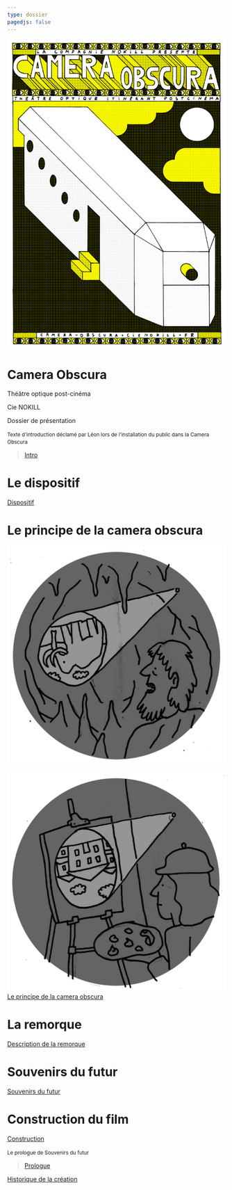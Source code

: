 ```yaml
---
type: dossier
pagedjs: false
---
```




<img src="/contenu/photos/afficheCO_v1.png"/>

<div class="page-break"></div>

# Camera Obscura

Théâtre optique post-cinéma

Cie NOKILL

Dossier de présentation

<div class="page-break"></div>

<small>Texte d'introduction déclamé par Léon lors de l'installation du public dans la Camera Obscura</small>

<blockquote>
 <a href="/contenu/ecriture/intro#intro">Intro</a>
</blockquote>
 
<div class="page-break"></div>

# Le dispositif

[Dispositif](/#le-dispositif)

# Le principe de la camera obscura

![](/contenu/dessins/macaron_7.png)

![](/contenu/dessins/macaron_8.png)
[Le principe de la camera obscura](/contenu/technique/optique#le-principe-de-la-camera-obscura)

# La remorque

[Description de la remorque](/contenu/remorque#description-de-la-remorque)

<div class="page-break"></div>

# Souvenirs du futur

[Souvenirs du futur](/#souvenirs-du-futur)

# Construction du film

[Construction](/contenu/ecriture/souvenirs-du-futur#construction)

<div class="page-break"></div>

<small>Le prologue de Souvenirs du futur</small>

<blockquote>
 <a href="/contenu/ecriture/textes-voix-off#1-prologue">Prologue</a>
</blockquote>
 

<div class="page-break"></div>

[Historique de la création](/contenu/production.html#historique-de-la-création)


 <script src="/assets/js/aggregate.js"></script> 
